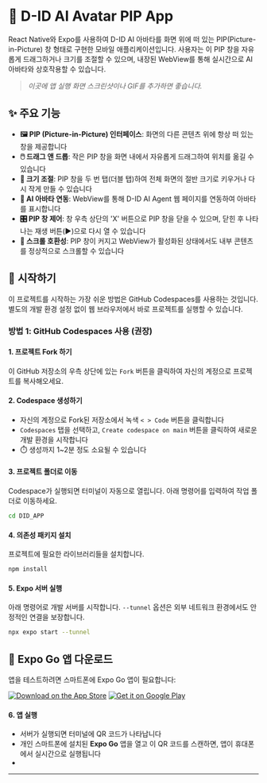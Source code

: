 # 🤖 D-ID AI Avatar PIP App

React Native와 Expo를 사용하여 D-ID AI 아바타를 화면 위에 떠 있는 PIP(Picture-in-Picture) 창 형태로 구현한 모바일 애플리케이션입니다. 사용자는 이 PIP 창을 자유롭게 드래그하거나 크기를 조절할 수 있으며, 내장된 WebView를 통해 실시간으로 AI 아바타와 상호작용할 수 있습니다.

> *이곳에 앱 실행 화면 스크린샷이나 GIF를 추가하면 좋습니다.*

## ✨ 주요 기능

- **🖼️ PIP (Picture-in-Picture) 인터페이스**: 화면의 다른 콘텐츠 위에 항상 떠 있는 창을 제공합니다
- **🖱️ 드래그 앤 드롭**: 작은 PIP 창을 화면 내에서 자유롭게 드래그하여 위치를 옮길 수 있습니다
- **📏 크기 조절**: PIP 창을 두 번 탭(더블 탭)하여 전체 화면의 절반 크기로 키우거나 다시 작게 만들 수 있습니다
- **🤖 AI 아바타 연동**: WebView를 통해 D-ID AI Agent 웹 페이지를 연동하여 아바타를 표시합니다
- **🎛️ PIP 창 제어**: 창 우측 상단의 'X' 버튼으로 PIP 창을 닫을 수 있으며, 닫힌 후 나타나는 재생 버튼(▶)으로 다시 열 수 있습니다
- **📱 스크롤 호환성**: PIP 창이 커지고 WebView가 활성화된 상태에서도 내부 콘텐츠를 정상적으로 스크롤할 수 있습니다

## 🚀 시작하기

이 프로젝트를 시작하는 가장 쉬운 방법은 GitHub Codespaces를 사용하는 것입니다. 별도의 개발 환경 설정 없이 웹 브라우저에서 바로 프로젝트를 실행할 수 있습니다.

### 방법 1: GitHub Codespaces 사용 (권장)

#### 1. 프로젝트 Fork 하기
이 GitHub 저장소의 우측 상단에 있는 `Fork` 버튼을 클릭하여 자신의 계정으로 프로젝트를 복사해오세요.

#### 2. Codespace 생성하기
- 자신의 계정으로 Fork된 저장소에서 녹색 `< > Code` 버튼을 클릭합니다
- `Codespaces` 탭을 선택하고, `Create codespace on main` 버튼을 클릭하여 새로운 개발 환경을 시작합니다
- ⏱️ 생성까지 1~2분 정도 소요될 수 있습니다

#### 3. 프로젝트 폴더로 이동
Codespace가 실행되면 터미널이 자동으로 열립니다. 아래 명령어를 입력하여 작업 폴더로 이동하세요.

```bash
cd DID_APP
```

#### 4. 의존성 패키지 설치
프로젝트에 필요한 라이브러리들을 설치합니다.

```bash
npm install
```

#### 5. Expo 서버 실행
아래 명령어로 개발 서버를 시작합니다. `--tunnel` 옵션은 외부 네트워크 환경에서도 안정적인 연결을 보장합니다.

```bash
npx expo start --tunnel
```

## 📱 Expo Go 앱 다운로드

앱을 테스트하려면 스마트폰에 Expo Go 앱이 필요합니다:

[![Download on the App Store](https://img.shields.io/badge/Download_on_the-App_Store-black?style=for-the-badge&logo=apple&logoColor=white)](https://apps.apple.com/app/expo-go/id982107779)
[![Get it on Google Play](https://img.shields.io/badge/Get_it_on-Google_Play-green?style=for-the-badge&logo=google-play&logoColor=white)](https://play.google.com/store/apps/details?id=host.exp.exponent)

#### 6. 앱 실행
- 서버가 실행되면 터미널에 QR 코드가 나타납니다
- 개인 스마트폰에 설치된 **Expo Go** 앱을 열고 이 QR 코드를 스캔하면, 앱이 휴대폰에서 실시간으로 실행됩니다
- 


---
